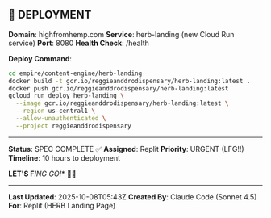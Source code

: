 ## 🚀 DEPLOYMENT

**Domain**: highfromhemp.com
**Service**: herb-landing (new Cloud Run service)
**Port**: 8080
**Health Check**: /health

**Deploy Command**:
```bash
cd empire/content-engine/herb-landing
docker build -t gcr.io/reggieanddrodispensary/herb-landing:latest .
docker push gcr.io/reggieanddrodispensary/herb-landing:latest
gcloud run deploy herb-landing \
  --image gcr.io/reggieanddrodispensary/herb-landing:latest \
  --region us-central1 \
  --allow-unauthenticated \
  --project reggieanddrodispensary
```

---

**Status**: SPEC COMPLETE ✅
**Assigned**: Replit
**Priority**: URGENT (LFG!!)
**Timeline**: 10 hours to deployment

**LET'S F***ING GO!** 🚀🌿

---

**Last Updated**: 2025-10-08T05:43Z
**Created By**: Claude Code (Sonnet 4.5)
**For**: Replit (HERB Landing Page)

